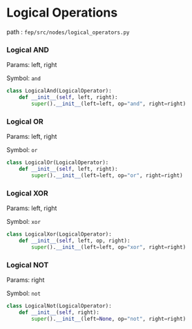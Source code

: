 # Logical Operations

path : `fep/src/nodes/logical_operators.py`

### Logical AND

Params: left, right

Symbol: `and`

``` py
class LogicalAnd(LogicalOperator):
    def __init__(self, left, right):
        super().__init__(left=left, op="and", right=right)
```

### Logical OR

Params: left, right

Symbol: `or`

``` py
class LogicalOr(LogicalOperator):
    def __init__(self, left, right):
        super().__init__(left=left, op="or", right=right)
```

### Logical XOR

Params: left, right

Symbol: `xor`

``` py
class LogicalXor(LogicalOperator):
    def __init__(self, left, op, right):
        super().__init__(left=left, op="xor", right=right)
```

### Logical NOT

Params:  right

Symbol: `not`

``` py
class LogicalNot(LogicalOperator):
    def __init__(self, right):
        super().__init__(left=None, op="not", right=right)
```